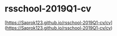 # rsschool-2019Q1-cv
[https://Saprok123.github.io/rsschool-2019Q1-cv/cv] (https://Saprok123.github.io/rsschool-2019Q1-cv/cv)